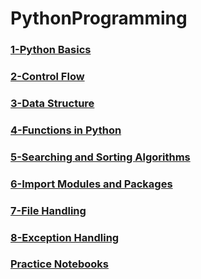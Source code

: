 # PythonProgramming
### [1-Python Basics](https://github.com/bunyamin-polat/PytyonProgramming/tree/main/01-Python_Basics)
### [2-Control Flow](https://github.com/bunyamin-polat/PytyonProgramming/tree/main/02-Control_Flow)
### [3-Data Structure](https://github.com/bunyamin-polat/PytyonProgramming/tree/main/03-Data_Structures)
### [4-Functions in Python](https://github.com/bunyamin-polat/PytyonProgramming/tree/main/04-Functions_in_Python)
### [5-Searching and Sorting Algorithms](https://github.com/bunyamin-polat/PytyonProgramming/tree/main/05-Searching_and_Sorting_Algorithm)
### [6-Import Modules and Packages](https://github.com/bunyamin-polat/PytyonProgramming/tree/main/06-Import_Modules_and_Packages)
### [7-File Handling](https://github.com/bunyamin-polat/PytyonProgramming/tree/main/07-File_Handling)
### [8-Exception Handling](https://github.com/bunyamin-polat/PytyonProgramming/tree/main/08-Exception_Handling)
### [Practice Notebooks](https://github.com/bunyamin-polat/PytyonProgramming/tree/main/Practice)

